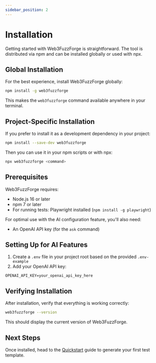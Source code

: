 ```yaml
---
sidebar_position: 2
---
```


# Installation

Getting started with Web3FuzzForge is straightforward. The tool is distributed via npm and can be installed globally or used with npx.

## Global Installation

For the best experience, install Web3FuzzForge globally:

```bash
npm install -g web3fuzzforge
```

This makes the `web3fuzzforge` command available anywhere in your terminal.

## Project-Specific Installation

If you prefer to install it as a development dependency in your project:

```bash
npm install --save-dev web3fuzzforge
```

Then you can use it in your npm scripts or with npx:

```bash
npx web3fuzzforge <command>
```

## Prerequisites

Web3FuzzForge requires:

- Node.js 16 or later
- npm 7 or later
- For running tests: Playwright installed (`npm install -g playwright`)

For optimal use with the AI configuration feature, you'll also need:

- An OpenAI API key (for the `ask` command)

## Setting Up for AI Features

1. Create a `.env` file in your project root based on the provided `.env-example`
2. Add your OpenAI API key:

```
OPENAI_API_KEY=your_openai_api_key_here
```

## Verifying Installation

After installation, verify that everything is working correctly:

```bash
web3fuzzforge --version
```

This should display the current version of Web3FuzzForge.

## Next Steps

Once installed, head to the [Quickstart](quickstart) guide to generate your first test template. 